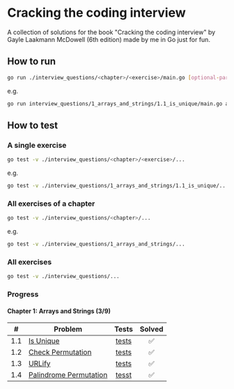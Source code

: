 # Cracking the coding interview

A collection of solutions for the book "Cracking the coding interview" by Gayle Laakmann McDowell (6th edition) made by me in Go just for fun.

## How to run

```bash
go run ./interview_questions/<chapter>/<exercise>/main.go [optional-params]
```

e.g.

```bash
go run interview_questions/1_arrays_and_strings/1.1_is_unique/main.go abcde
```

## How to test

### A single exercise

```bash
go test -v ./interview_questions/<chapter>/<exercise>/...
```

e.g.

```bash
go test -v ./interview_questions/1_arrays_and_strings/1.1_is_unique/...
```

### All exercises of a chapter

``` bash
go test -v ./interview_questions/<chapter>/...
```

e.g.

``` bash
go test -v ./interview_questions/1_arrays_and_strings/...
```

### All exercises

```bash
go test -v ./interview_questions/...
```

### Progress

#### Chapter 1: Arrays and Strings (3/9)

|  #  | Problem                        | Tests         | Solved |
|-----|--------------------------------|:-------------:|:------:|
| 1.1 | [Is Unique][p1.1]              | [tests][t1.1] |   ✅   |
| 1.2 | [Check Permutation][p1.2]      | [tests][t1.2] |   ✅   |
| 1.3 | [URLify][p1.3]                 | [tests][t1.3] |   ✅   |
| 1.4 | [Palindrome Permutation][p1.4] | [tesst][t1.4] |   ✅   |

<!-- References -->
[p1.1]: interview_questions/1_arrays_and_strings/1.1_is_unique/main.go
[t1.1]: interview_questions/1_arrays_and_strings/1.1_is_unique/main_test.go
[p1.2]: interview_questions/1_arrays_and_strings/1.2_check_permutation/main.go
[t1.2]: interview_questions/1_arrays_and_strings/1.2_check_permutation/main_test.go
[p1.3]: interview_questions/1_arrays_and_strings/1.3_urlify/main.go
[t1.3]: interview_questions/1_arrays_and_strings/1.3_urlify/main_test.go
[p1.4]: interview_questions/1_arrays_and_strings/1.4_palindrome_permutation/main.go
[t1.4]: interview_questions/1_arrays_and_strings/1.4_palindrome_permutation/main_test.go
